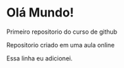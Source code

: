 # Olá Mundo!
 Primeiro repositorio do curso de github

Repositorio criado em uma aula online

Essa linha eu adicionei.
